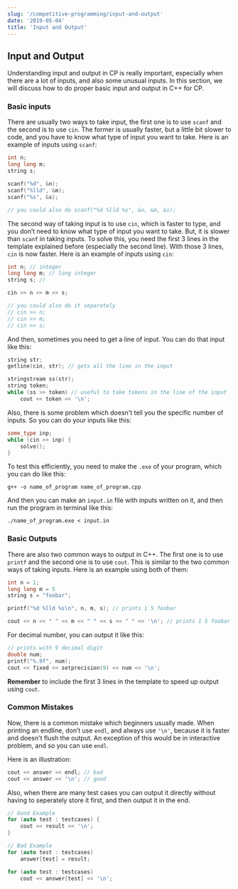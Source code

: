 ```yaml
---
slug: '/competitive-programming/input-and-output'
date: '2019-05-04'
title: 'Input and Output'
---
```


## Input and Output

Understanding input and output in CP is really important, especially when there are a lot of inputs, and also some unusual inputs. In this section, we will discuss how to do proper basic input and output in C++ for CP.

### Basic inputs

There are usually two ways to take input, the first one is to use `scanf` and the second is to use `cin`. The former is usually faster, but a little bit slower to code, and you have to know what type of input you want to take. Here is an example of inputs using `scanf`:

```c++
int n;
long long m;
string s;

scanf("%d", &n);
scanf("%lld", &m);
scanf("%s", &s);

// you could also do scanf("%d %lld %s", &n, &m, &s);
```

The second way of taking input is to use `cin`, which is faster to type, and you don’t need to know what type of input you want to take. But, it is slower than `scanf` in taking inputs. To solve this, you need the first 3 lines in the template explained before (especially the second line). With those 3 lines, `cin` is now faster. Here is an example of inputs using `cin`:

```c++
int n; // integer
long long m; // long integer
string s; // 

cin >> n >> m >> s;

// you could also do it separately
// cin >> n;
// cin >> m;
// cin >> s;
```

And then, sometimes you need to get a line of input. You can do that input like this:

```c++
string str;
getline(cin, str); // gets all the line in the input

stringstream ss(str);
string token;
while (ss >> token) // useful to take tokens in the line of the input
    cout << token << '\n';
```

Also, there is some problem which doesn't tell you the specific number of inputs. So you can do your inputs like this:

```c++
some_type inp;
while (cin >> inp) {
    solve();
}
```

To test this efficiently, you need to make the `.exe` of your program, which you can do like this:

`g++ -o name_of_program name_of_program.cpp`

And then you can make an `input.in` file with inputs written on it, and then run the program in terminal like this:

`./name_of_program.exe < input.in`

### Basic Outputs

There are also two common ways to output in C++. The first one is to use `printf` and the second one is to use `cout`. This is similar to the two common ways of taking inputs. Here is an example using both of them:

```c++
int n = 1;
long long m = 5
string s = "foobar";

printf("%d %lld %s\n", n, m, s); // prints 1 5 foobar

cout << n << " " << m << " " << s << " " << '\n'; // prints 1 5 foobar
```

For decimal number, you can output it like this:

```c++
// prints with 9 decimal digit
double num;
printf("%.9f", num);
cout << fixed << setprecision(9) << num << '\n';

```

**Remember** to include the first 3 lines in the template to speed up output using `cout`.

### Common Mistakes

Now, there is a common mistake which beginners usually made. When printing an endline, don’t use `endl`, and always use `'\n'`, because it is faster and doesn't flush the output. An exception of this would be in interactive problem, and so you can use `endl`.


Here is an illustration:

```c++
cout << answer << endl; // bad
cout << answer << '\n'; // good
```

Also, when there are many test cases you can output it directly without having to seperately store it first, and then output it in the end.

```c++
// Good Example
for (auto test : testcases) {
    cout << result << '\n';
}

// Bad Example
for (auto test : testcases)
    answer[test] = result;

for (auto test : testcases)
    cout << answer[test] << '\n';
```
